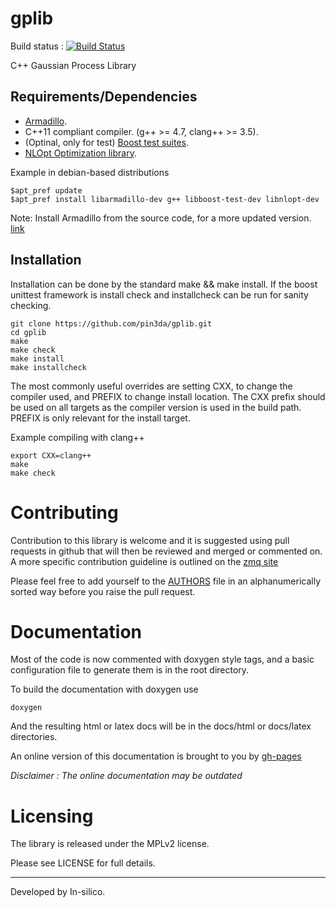gplib
=====

Build status : [![Build Status](https://travis-ci.org/pin3da/gplib.svg?branch=master)](https://travis-ci.org/pin3da/gplib)

C++ Gaussian Process Library

Requirements/Dependencies
------------

- [Armadillo](http://arma.sourceforge.net/).
- C++11 compliant compiler. (g++ >= 4.7, clang++ >= 3.5).
- (Optinal, only for test) [Boost test suites](http://www.boost.org/doc/libs/1_57_0/libs/test/doc/html/index.html).
- [NLOpt Optimization library](http://ab-initio.mit.edu/wiki/index.php/NLopt).

Example in debian-based distributions

    $apt_pref update
    $apt_pref install libarmadillo-dev g++ libboost-test-dev libnlopt-dev


Note: Install Armadillo from the source code, for a more updated
version. [link](http://arma.sourceforge.net/download.html)

Installation
------------

Installation can be done by the standard make && make install. If the boost
unittest framework is install check and installcheck can be run for sanity
checking.

    git clone https://github.com/pin3da/gplib.git
    cd gplib
    make
    make check
    make install
    make installcheck

The most commonly useful overrides are setting CXX, to change the compiler
used, and PREFIX to change install location. The CXX prefix should be used on
all targets as the compiler version is used in the build path. PREFIX is only
relevant for the install target.

Example compiling with clang++

    export CXX=clang++
    make
    make check


Contributing
============

Contribution to this library is welcome and it is suggested using pull requests
in github that will then be reviewed and merged or commented on. A more specific
contribution guideline is outlined on the [zmq site](http://zeromq.org/docs:contributing)

Please feel free to add yourself to the [AUTHORS](https://github.com/pin3da/gplib/blob/master/AUTHORS) file in an alphanumerically
sorted way before you raise the pull request.

Documentation
=============

Most of the code is now commented with doxygen style tags, and a basic configuration file to generate them is in the root directory.

To build the documentation with doxygen use

    doxygen

And the resulting html or latex docs will be in the docs/html or docs/latex directories.

An online version of this documentation is brought to you by [gh-pages](http://pin3da.github.io/gplib/)

*Disclaimer : The online documentation may be outdated*

Licensing
=========

The library is released under the MPLv2 license.

Please see LICENSE for full details.

_______

Developed by In-silico.
